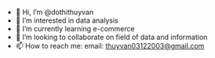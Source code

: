 - 👋 Hi, I’m @dothithuyvan
- 👀 I’m interested in  data analysis
- 🌱 I’m currently learning e-commerce 
- 💞️ I’m looking to collaborate on field of data and information
- 📫 How to reach me: email: thuyvan03122003@gmail.com

<!---
dothithuyvan/dothithuyvan is a ✨ special ✨ repository because its `README.md` (this file) appears on your GitHub profile.
You can click the Preview link to take a look at your changes.
--->
